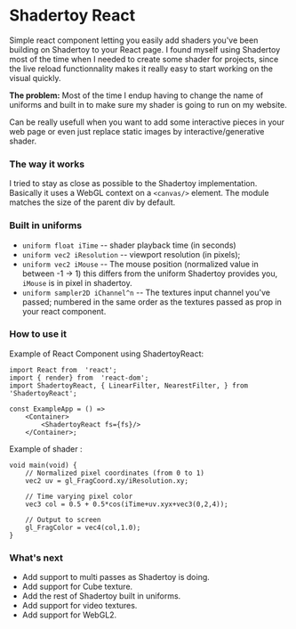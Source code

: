 
Shadertoy React
==============

Simple react component letting you easily add shaders you've been building on Shadertoy to your React page. I found myself using Shadertoy most of the time when I needed to create some shader for projects, since the live reload functionnality makes it really easy to start working on the visual quickly. 

**The problem:** 
Most of the time I endup having to change the name of uniforms and built in to make sure my shader is going to run on my website. 

 Can be really usefull when you want to add some interactive pieces in your web page or even just replace static images by interactive/generative shader.

### The way it works

I tried to stay as close as possible to the Shadertoy implementation. Basically it uses a WebGL context on a `<canvas/>` element. The module matches the size of the parent div by default. 

### Built in uniforms

  * `uniform float iTime` -- shader playback time (in seconds)
  * `uniform vec2 iResolution` -- viewport resolution (in pixels);
  * `uniform vec2 iMouse` -- The mouse position (normalized value in between -1 -> 1) this differs from the uniform Shadertoy provides you, `iMouse` is in pixel in shadertoy. 
  * `uniform sampler2D iChannel^n` -- The textures input channel you've passed; numbered in the same order as the textures passed as prop in your react component.

### How to use it

Example of React Component using ShadertoyReact:

    import React from  'react';
	import { render} from  'react-dom';
    import ShadertoyReact, { LinearFilter, NearestFilter, } from 'ShadertoyReact';

	const ExampleApp = () =>
		<Container>
			<ShadertoyReact fs={fs}/>
		</Container>;
	

Example of shader : 

    void main(void) {
	    // Normalized pixel coordinates (from 0 to 1)
	    vec2 uv = gl_FragCoord.xy/iResolution.xy;
	    
	    // Time varying pixel color
	    vec3 col = 0.5 + 0.5*cos(iTime+uv.xyx+vec3(0,2,4));
	    
	    // Output to screen
	    gl_FragColor = vec4(col,1.0);
    }

### What's next

* Add support to multi passes as Shadertoy is doing. 
* Add support for Cube texture. 
* Add the rest of Shadertoy built in uniforms.
* Add support for video textures. 
* Add support for WebGL2.
